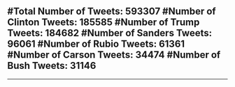 #Total Number of Tweets: 593307 
#Number of Clinton Tweets: 185585
#Number of Trump Tweets: 184682
#Number of Sanders Tweets: 96061
#Number of Rubio Tweets: 61361
#Number of Carson Tweets: 34474
#Number of Bush Tweets: 31146
---
---

